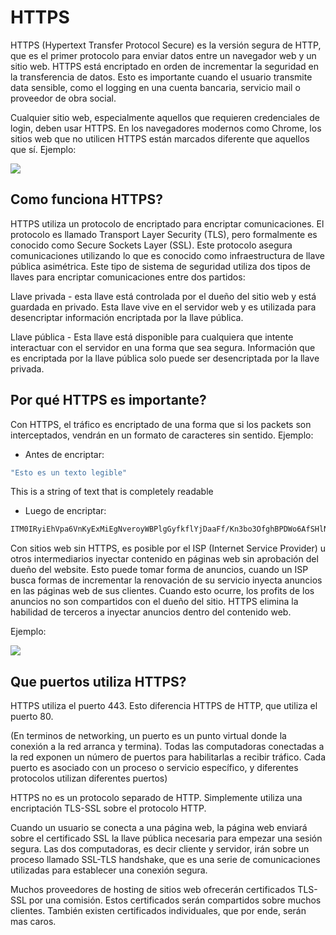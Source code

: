 # HTTPS

HTTPS (Hypertext Transfer Protocol Secure) es la versión segura de HTTP, que es el primer protocolo para enviar datos entre un navegador web y un sitio web. HTTPS está encriptado en orden de incrementar la seguridad en la transferencia de datos. Esto es importante cuando el usuario transmite data sensible, como el logging en una cuenta bancaria, servicio mail o proveedor de obra social.

Cualquier sitio web, especialmente aquellos que requieren credenciales de login, deben usar HTTPS. En los navegadores modernos como Chrome, los sitios web que no utilicen HTTPS están marcados diferente que aquellos que sí. Ejemplo:

<img src="https://www.cloudflare.com/img/learning/security/glossary/what-is-https/not-secure.png"/>


## Como funciona HTTPS?

HTTPS utiliza un protocolo de encriptado para encriptar comunicaciones. El protocolo es llamado Transport Layer Security (TLS), pero formalmente es conocido como Secure Sockets Layer (SSL). Este protocolo asegura comunicaciones utilizando lo que es conocido como infraestructura de llave pública asimétrica. Este tipo de sistema de seguridad utiliza dos tipos de llaves para encriptar comunicaciones entre dos partidos:

Llave privada - esta llave está controlada por el dueño del sitio web y está guardada en privado. Esta llave vive en el servidor web y es utilizada para desencriptar información encriptada por la llave pública. 

Llave pública - Esta llave está disponible para cualquiera que intente interactuar con el servidor en una forma que sea segura. Información que es encriptada por la llave pública solo puede ser desencriptada por la llave privada.

## Por qué HTTPS es importante?

Con HTTPS, el tráfico es encriptado de una forma que si los packets son interceptados, vendrán en un formato de caracteres sin sentido. Ejemplo:

- Antes de encriptar:

```bash
"Esto es un texto legible"
```
This is a string of text that is completely readable
- Luego de encriptar:

```bash
ITM0IRyiEhVpa6VnKyExMiEgNveroyWBPlgGyfkflYjDaaFf/Kn3bo3OfghBPDWo6AfSHlNtL8N7ITEwIXc1gU5X73xMsJormzzXlwOyrCs+9XCPk63Y+z0=
```

Con sitios web sin HTTPS, es posible por el ISP (Internet Service Provider) u otros intermediarios inyectar contenido en páginas web sin aprobación del dueño del website. Esto puede tomar forma de anuncios, cuando un ISP busca formas de incrementar la renovación de su servicio inyecta anuncios en las páginas web de sus clientes. Cuando esto ocurre, los profits de los anuncios no son compartidos con el dueño del sitio. HTTPS elimina la habilidad de terceros a inyectar anuncios dentro del contenido web.

Ejemplo:

<img src="https://www.cloudflare.com/img/learning/security/glossary/what-is-https/third-party-content.png"/>

## Que puertos utiliza HTTPS?

HTTPS utiliza el puerto 443. Esto diferencia HTTPS de HTTP, que utiliza el puerto 80.

(En terminos de networking, un puerto es un punto virtual donde la conexión a la red arranca y termina). Todas las computadoras conectadas a la red exponen un número de puertos para habilitarlas a recibir tráfico. Cada puerto es asociado con un proceso o servicio específico, y diferentes protocolos utilizan diferentes puertos)

HTTPS no es un protocolo separado de HTTP. Simplemente utiliza una encriptación TLS-SSL sobre el protocolo HTTP.

Cuando un usuario se conecta a una página web, la página web enviará sobre el certificado SSL la llave pública necesaria para empezar una sesión segura. Las dos computadoras, es decir cliente y servidor, irán sobre un proceso llamado SSL-TLS handshake, que es una serie de comunicaciones utilizadas para establecer una conexión segura.

Muchos proveedores de hosting de sitios web ofrecerán certificados TLS-SSL por una comisión. Estos certificados serán compartidos sobre muchos clientes. También existen certificados individuales, que por ende, serán mas caros.

